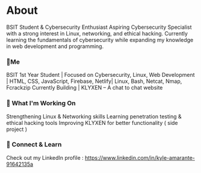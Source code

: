 # About
BSIT Student & Cybersecurity Enthusiast
Aspiring Cybersecurity Specialist with a strong interest in Linux, networking, and ethical hacking. Currently learning the fundamentals of cybersecurity while expanding my knowledge in web development and programming.
###
### 🔹Me
BSIT 1st Year Student | Focused on Cybersecurity, Linux, Web Development | HTML, CSS, JavaScript, Firebase, Netlify| Linux, Bash, Netcat, Nmap, Fcrackzip
Currently Building | KLYXEN – A chat to chat website
###
### 🔹 What I'm Working On
Strengthening Linux & Networking skills
Learning penetration testing & ethical hacking tools
Improving KLYXEN for better functionality ( side project )
###
### 🔹 Connect & Learn
Check out my LinkedIn profile : https://www.linkedin.com/in/kyle-amarante-91642135a
